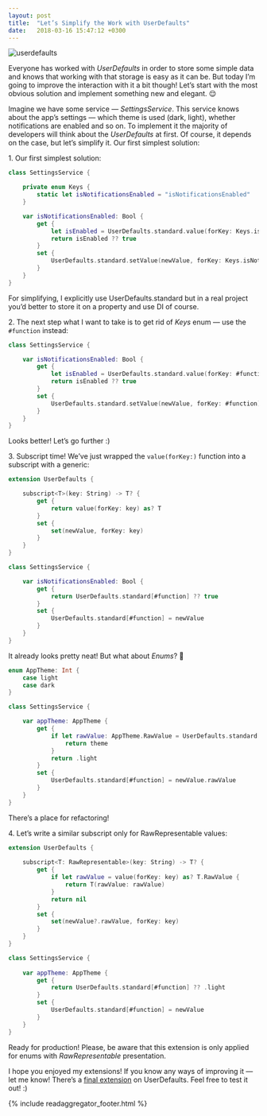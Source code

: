 ```yaml
---
layout: post
title:  "Let’s Simplify the Work with UserDefaults"
date:   2018-03-16 15:47:12 +0300 
---
```


![userdefaults](/assets/images/userdefaults.png)

Everyone has worked with *UserDefaults* in order to store some simple data and knows that working with that storage is easy as it can be. But today I’m going to improve the interaction with it a bit though! Let’s start with the most obvious solution and implement something new and elegant. 😌

Imagine we have some service — *SettingsService*. This service knows about the app’s settings — which theme is used (dark, light), whether notifications are enabled and so on. To implement it the majority of developers will think about the *UserDefaults* at first. Of course, it depends on the case, but let’s simplify it.
Our first simplest solution:

<span>1.</span> Our first simplest solution:

```swift
class SettingsService {

    private enum Keys {
        static let isNotificationsEnabled = "isNotificationsEnabled"
    }

    var isNotificationsEnabled: Bool {
        get {
            let isEnabled = UserDefaults.standard.value(forKey: Keys.isNotificationsEnabled) as? Bool
            return isEnabled ?? true
        }
        set {
            UserDefaults.standard.setValue(newValue, forKey: Keys.isNotificationsEnabled)
        }
    }
}
```

For simplifying, I explicitly use UserDefaults.standard but in a real project you’d better to store it on a property and use DI of course.

<span>2.</span> The next step what I want to take is to get rid of *Keys* enum — use the `#function` instead:


```swift
class SettingsService {

    var isNotificationsEnabled: Bool {
        get {
            let isEnabled = UserDefaults.standard.value(forKey: #function) as? Bool
            return isEnabled ?? true
        }
        set {
            UserDefaults.standard.setValue(newValue, forKey: #function)
        }
    }
}
```

Looks better! Let’s go further :)

<span>3.</span> Subscript time! We’ve just wrapped the `value(forKey:)` function into a subscript with a generic:

```swift
extension UserDefaults {

    subscript<T>(key: String) -> T? {
        get {
            return value(forKey: key) as? T
        }
        set {
            set(newValue, forKey: key)
        }
    }
}

class SettingsService {

    var isNotificationsEnabled: Bool {
        get {
            return UserDefaults.standard[#function] ?? true
        }
        set {
            UserDefaults.standard[#function] = newValue
        }
    }
}
```

It already looks pretty neat! But what about *Enums*? 🤔

```swift
enum AppTheme: Int {
    case light
    case dark
}

class SettingsService {

    var appTheme: AppTheme {
        get {
            if let rawValue: AppTheme.RawValue = UserDefaults.standard[#function], let theme = AppTheme(rawValue: rawValue) {
                return theme
            }
            return .light
        }
        set {
            UserDefaults.standard[#function] = newValue.rawValue
        }
    }
}
```

There’s a place for refactoring!

<span>4.</span> Let’s write a similar subscript only for RawRepresentable values:

```swift
extension UserDefaults {
    
    subscript<T: RawRepresentable>(key: String) -> T? {
        get {
            if let rawValue = value(forKey: key) as? T.RawValue {
                return T(rawValue: rawValue)
            }
            return nil
        }
        set {
            set(newValue?.rawValue, forKey: key)
        }
    }
}

class SettingsService {
    
    var appTheme: AppTheme {
        get {
            return UserDefaults.standard[#function] ?? .light
        }
        set {
            UserDefaults.standard[#function] = newValue
        }
    }
}
```

Ready for production! Please, be aware that this extension is only applied for enums with *RawRepresentable* presentation.

I hope you enjoyed my extensions! If you know any ways of improving it — let me know! There’s a [final extension](https://gist.github.com/Otbivnoe/04b8bd7984fba0cb58ca7f136fd95582) on UserDefaults. Feel free to test it out! :)

{% include readaggregator_footer.html %}